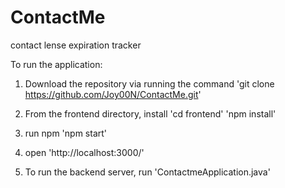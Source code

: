 # ContactMe
contact lense expiration tracker

To run the application:

1. Download the repository via running the command
    'git clone https://github.com/Joy00N/ContactMe.git'
2. From the frontend directory, install
    'cd frontend'
    'npm install'
3. run npm
    'npm start'
4. open 'http://localhost:3000/'

5. To run the backend server, run 'ContactmeApplication.java' 

